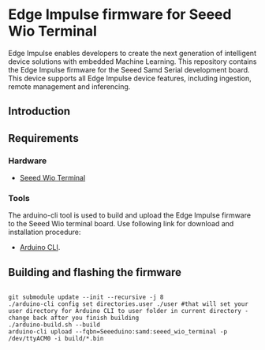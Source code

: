 # Edge Impulse firmware for Seeed Wio Terminal
Edge Impulse enables developers to create the next generation of intelligent device solutions with embedded Machine Learning. This repository contains the Edge Impulse firmware for the Seeed Samd Serial development board. This device supports all Edge Impulse device features, including ingestion, remote management and inferencing.
## Introduction

## Requirements
### Hardware
- [Seeed Wio Terminal](https://www.seeedstudio.com/Wio-Terminal-p-4509.html)
### Tools 
The arduino-cli tool is used to build and upload the Edge Impulse firmware to the Seeed Wio terminal board. Use following link for download and installation procedure:
* [Arduino CLI](https://arduino.github.io/arduino-cli/installation/).


## Building and flashing the firmware

```shell

git submodule update --init --recursive -j 8
./arduino-cli config set directories.user ./user #that will set your user directory for Arduino CLI to user folder in current directory - change back after you finish building 
./arduino-build.sh --build
arduino-cli upload --fqbn=Seeeduino:samd:seeed_wio_terminal -p /dev/ttyACM0 -i build/*.bin
```
